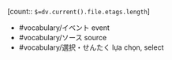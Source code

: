 [count:: `$=dv.current().file.etags.length`]

- #vocabulary/イベント event
- #vocabulary/ソース source
- #vocabulary/選択・せんたく lựa chọn, select